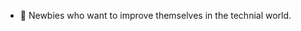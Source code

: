 - 🌱 Newbies who want to improve themselves in the technial world.

<!---
Luke00918/Luke00918 is a ✨ special ✨ repository because its `README.md` (this file) appears on your GitHub profile.
You can click the Preview link to take a look at your changes.
--->
